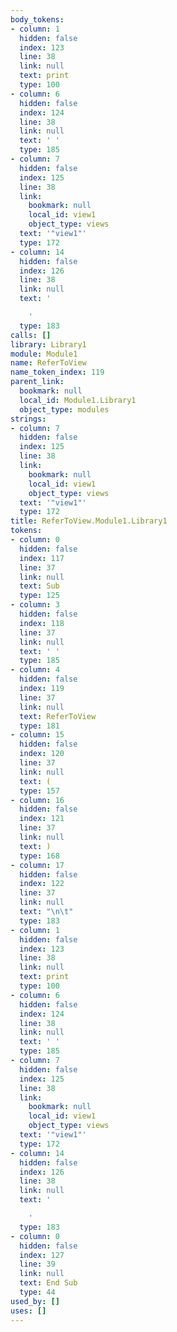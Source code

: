 ```yaml
---
body_tokens:
- column: 1
  hidden: false
  index: 123
  line: 38
  link: null
  text: print
  type: 100
- column: 6
  hidden: false
  index: 124
  line: 38
  link: null
  text: ' '
  type: 185
- column: 7
  hidden: false
  index: 125
  line: 38
  link:
    bookmark: null
    local_id: view1
    object_type: views
  text: '"view1"'
  type: 172
- column: 14
  hidden: false
  index: 126
  line: 38
  link: null
  text: '

    '
  type: 183
calls: []
library: Library1
module: Module1
name: ReferToView
name_token_index: 119
parent_link:
  bookmark: null
  local_id: Module1.Library1
  object_type: modules
strings:
- column: 7
  hidden: false
  index: 125
  line: 38
  link:
    bookmark: null
    local_id: view1
    object_type: views
  text: '"view1"'
  type: 172
title: ReferToView.Module1.Library1
tokens:
- column: 0
  hidden: false
  index: 117
  line: 37
  link: null
  text: Sub
  type: 125
- column: 3
  hidden: false
  index: 118
  line: 37
  link: null
  text: ' '
  type: 185
- column: 4
  hidden: false
  index: 119
  line: 37
  link: null
  text: ReferToView
  type: 181
- column: 15
  hidden: false
  index: 120
  line: 37
  link: null
  text: (
  type: 157
- column: 16
  hidden: false
  index: 121
  line: 37
  link: null
  text: )
  type: 168
- column: 17
  hidden: false
  index: 122
  line: 37
  link: null
  text: "\n\t"
  type: 183
- column: 1
  hidden: false
  index: 123
  line: 38
  link: null
  text: print
  type: 100
- column: 6
  hidden: false
  index: 124
  line: 38
  link: null
  text: ' '
  type: 185
- column: 7
  hidden: false
  index: 125
  line: 38
  link:
    bookmark: null
    local_id: view1
    object_type: views
  text: '"view1"'
  type: 172
- column: 14
  hidden: false
  index: 126
  line: 38
  link: null
  text: '

    '
  type: 183
- column: 0
  hidden: false
  index: 127
  line: 39
  link: null
  text: End Sub
  type: 44
used_by: []
uses: []
---
```

